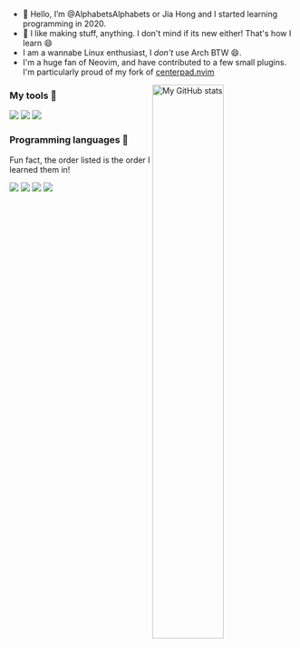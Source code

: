 - 👋 Hello, I’m @AlphabetsAlphabets or Jia Hong and I started learning programming in 2020.
- 👀 I like making stuff, anything. I don't mind if its new either! That's how I learn 😄
- I am a wannabe Linux enthusiast, I *don't* use Arch BTW 😄.
- I'm a huge fan of Neovim, and have contributed to a few small plugins. I'm particularly proud of my fork of [centerpad.nvim](https://github.com/AlphabetsAlphabets/centerpad.nvim/tree/main)

<img alt="My GitHub stats" src="https://github-readme-stats.vercel.app/api?username=AlphabetsAlphabets&count_private=true&theme=tokyonight&show_icons=true&include_all_commits=true" align="right" width="50%" />

### My tools 🧰
<p>
<img src="https://img.shields.io/badge/neovim-%2357A143.svg?&style=for-the-badge&logo=neovim&logoColor=white"/>
<img src = "https://img.shields.io/badge/tmux-1BB91F?style=for-the-badge&logo=tmux&logoColor=white">
<img src= "https://img.shields.io/badge/Manjaro-1793D1?style=for-the-badge&logo=manjaro&logoColor=white">
</p>

### Programming languages 🧰
Fun fact, the order listed is the order I learned them in!
<p>
<img src="https://img.shields.io/badge/python-3670A0?style=for-the-badge&logo=python&logoColor=ffdd54"/>
<img src="https://img.shields.io/badge/rust-%23000000.svg?&style=for-the-badge&logo=rust&logoColor=white"/>
<img src="https://img.shields.io/badge/lua-%232C2D72.svg?&style=for-the-badge&logo=lua&logoColor=white"/>
<img src = "https://img.shields.io/badge/c++-%2300599C.svg?style=for-the-badge&logo=c%2B%2B&logoColor=white">
</p>
